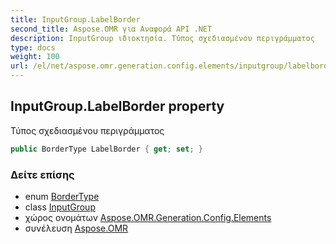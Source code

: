 ```yaml
---
title: InputGroup.LabelBorder
second_title: Aspose.OMR για Αναφορά API .NET
description: InputGroup ιδιοκτησία. Τύπος σχεδιασμένου περιγράμματος
type: docs
weight: 100
url: /el/net/aspose.omr.generation.config.elements/inputgroup/labelborder/
---
```

## InputGroup.LabelBorder property

Τύπος σχεδιασμένου περιγράμματος

```csharp
public BorderType LabelBorder { get; set; }
```

### Δείτε επίσης

* enum [BorderType](../../../aspose.omr.generation.config.enums/bordertype/)
* class [InputGroup](../)
* χώρος ονομάτων [Aspose.OMR.Generation.Config.Elements](../../inputgroup/)
* συνέλευση [Aspose.OMR](../../../)


